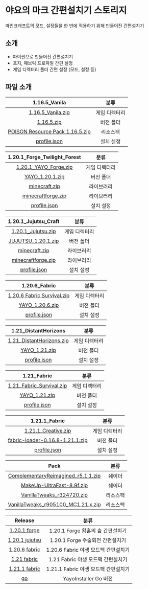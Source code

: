 # 야요의 마크 간편설치기 스토리지
마인크래프트의 모드, 설정들을 한 번에 적용하기 위해 만들어진 간편설치기



## 소개
* 파이썬으로 만들어진 간편설치기
* 포지, 패브릭 프로파일 간편 설정
* 게임 디렉터리 폴더 간편 설정 (모드, 설정 등)

## 파일 소개
| **1.16.5_Vanila** |    **분류**   |
|:--------------------------------:|:-------------:|
| [1.16.5_Vanila.zip](https://github.com/yayokorea/storage/blob/main/1.16.5_Vanila/1.16.5_Vanila.zip) | 게임 디렉터리 |
| [1.16.5.zip](https://github.com/yayokorea/storage/blob/main/1.16.5_Vanila/1.16.5.zip) | 버전 폴더 |
| [POISON Resource Pack 1.16.5.zip](https://github.com/yayokorea/storage/blob/main/1.16.5_Vanila/POISON%20Resource%20Pack%201.16.5.zip) | 리소스팩 |
| [profile.json](https://github.com/yayokorea/storage/blob/main/1.16.5_Vanila/profile.json) | 설치 설정 |

| **1.20.1_Forge_Twilight_Forest** |    **분류**   |
|:--------------------------------:|:-------------:|
|       [1.20.1_YAYO_Forge.zip](https://github.com/yayokorea/storage/blob/main/1.20.1_Forge_Twilight_Forest/1.20.1_YAYO_Forge.zip)      | 게임 디렉터리 |
|          [YAYO_1.20.1.zip](https://github.com/yayokorea/storage/blob/main/1.20.1_Forge_Twilight_Forest/YAYO_1.20.1.zip)         |   버전 폴더   |
|           [minecraft.zip](https://github.com/yayokorea/storage/blob/main/1.20.1_Forge_Twilight_Forest/minecraft.zip)          | 라이브러리    |
| [minecraftforge.zip](https://github.com/yayokorea/storage/blob/main/1.20.1_Forge_Twilight_Forest/minecraftforge.zip)               | 라이브러리    |
|           [profile.json](https://github.com/yayokorea/storage/blob/main/1.20.1_Forge_Twilight_Forest/profile.json)           |   설치 설정   |

| **1.20.1_Jujutsu_Craft** |    **분류**   |
|:--------------------------------:|:-------------:|
| [1.20.1_Jujutsu.zip](https://github.com/yayokorea/storage/blob/main/1.20.1_Jujutsu_Craft/1.20.1_Jujutsu.zip) | 게임 디렉터리 |
| [JUJUTSU_1.20.1.zip](https://github.com/yayokorea/storage/blob/main/1.20.1_Jujutsu_Craft/JUJUTSU_1.20.1.zip) | 버전 폴더 |
| [minecraft.zip](https://github.com/yayokorea/storage/blob/main/1.20.1_Jujutsu_Craft/minecraft.zip) | 라이브러리 |
| [minecraftforge.zip](https://github.com/yayokorea/storage/blob/main/1.20.1_Jujutsu_Craft/minecraftforge.zip) | 라이브러리 |
| [profile.json](https://github.com/yayokorea/storage/blob/main/1.20.1_Jujutsu_Craft/profile.json) | 설치 설정 |

|     **1.20.6_Fabric**    |    **분류**   |
|:--------------------------:|:-------------:|
| [1.20.6 Fabric Survival.zip](https://github.com/yayokorea/storage/blob/main/1.20.6_Fabric/1.20.6%20Fabric%20Survival.zip) | 게임 디렉터리 |
| [YAYO_1.20.6.zip](https://github.com/yayokorea/storage/blob/main/1.20.6_Fabric/YAYO_1.20.6.zip)            | 버전 폴더     |
| [profile.json](https://github.com/yayokorea/storage/blob/main/1.20.6_Fabric/profile.json)               | 설치 설정     |

| **1.21_DistantHorizons** |    **분류**   |
|:--------------------------------:|:-------------:|
| [1.21_DistantHorizons.zip](https://github.com/yayokorea/storage/blob/main/1.21_DistantHorizons/1.21_DistantHorizons.zip) | 게임 디렉터리 |
| [YAYO_1.21.zip](https://github.com/yayokorea/storage/blob/main/1.21_DistantHorizons/YAYO_1.21.zip) | 버전 폴더 |
| [profile.json](https://github.com/yayokorea/storage/blob/main/1.21_DistantHorizons/profile.json) | 설치 설정 |

| **1.21_Fabric** |    **분류**   |
|:--------------------------------:|:-------------:|
| [1.21_Fabric_Survival.zip](https://github.com/yayokorea/storage/blob/main/1.21_Fabric/1.21_Fabric_Survival.zip) | 게임 디렉터리 |
| [YAYO_1.21.zip](https://github.com/yayokorea/storage/blob/main/1.21_Fabric/YAYO_1.21.zip) | 버전 폴더 |
| [profile.json](https://github.com/yayokorea/storage/blob/main/1.21_Fabric/profile.json) | 설치 설정 |

| **1.21.1_Fabric** |    **분류**   |
|:--------------------------------:|:-------------:|
| [1.21.1_Creative.zip](https://github.com/yayokorea/storage/blob/main/1.21.1_Fabric/1.21.1_Creative.zip) | 게임 디렉터리 |
| [fabric-loader-0.16.8-1.21.1.zip](https://github.com/yayokorea/storage/blob/main/1.21.1_Fabric/fabric-loader-0.16.8-1.21.1.zip) | 버전 폴더 |
| [profile.json](https://github.com/yayokorea/storage/blob/main/1.21.1_Fabric/profile.json) | 설치 설정 |

| **Pack** |    **분류**   |
|:--------------------------------:|:-------------:|
| [ComplementaryReimagined_r5.1.1.zip](https://github.com/yayokorea/storage/blob/main/Pack/ComplementaryReimagined_r5.1.1.zip) | 쉐이더 |
| [MakeUp-UltraFast-8.9f.zip](https://github.com/yayokorea/storage/blob/main/Pack/MakeUp-UltraFast-8.9f.zip) | 쉐이더 |
| [VanillaTweaks_r324720.zip](https://github.com/yayokorea/storage/blob/main/Pack/VanillaTweaks_r324720.zip) | 리소스팩 |
| [VanillaTweaks_r905100_MC1.21.x.zip](https://github.com/yayokorea/storage/blob/main/Pack/VanillaTweaks_r905100_MC1.21.x.zip) | 리소스팩 |

|  **Release**  |         **분류**         |
|:-------------:|:------------------------:|
| [1.20.1 forge](https://github.com/yayokorea/storage/tree/main/Release/1.20.1%20forge)  | 1.20.1 Forge 황혼의 숲 간편설치기  |
| [1.20.1 jujutsu](https://github.com/yayokorea/storage/tree/main/Release/1.20.1%20jujutsu)  | 1.20.1 Forge 주술회전 간편설치기  |
| [1.20.6 fabric](https://github.com/yayokorea/storage/tree/main/Release/1.20.6%20fabric) | 1.20.6 Fabric 야생 모드팩 간편설치기 |
| [1.21 fabric](https://github.com/yayokorea/storage/tree/main/Release/1.21%20fabric) | 1.21 Fabric 야생 모드팩 간편설치기 |
| [1.21.1 fabric](https://github.com/yayokorea/storage/tree/main/Release/1.21.1%20fabric) | 1.21.1 Fabric 야생 모드팩 간편설치기 |
| [go](https://github.com/yayokorea/storage/tree/main/Release/go) | YayoInstaller Go 버전 |